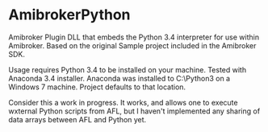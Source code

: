 # AmibrokerPython
Amibroker Plugin DLL that embeds the Python 3.4 interpreter for use within Amibroker.
Based on the original Sample project included in the Amibroker SDK.

Usage requires Python 3.4 to be installed on your machine.  Tested with Anaconda 3.4
installer.  Anaconda was installed to C:\Python3 on a Windows 7 machine.  Project
defaults to that location.

Consider this a work in progress.  It works, and allows one to execute wxternal Python
scripts from AFL, but I haven't implemented any sharing of data arrays between AFL 
and Python yet.

